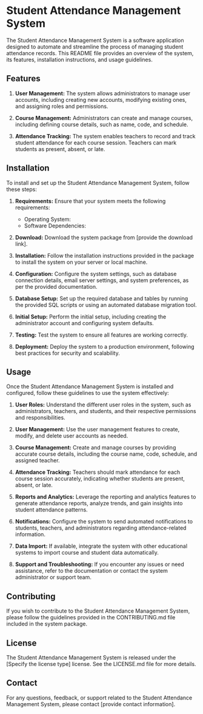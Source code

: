 # Student Attendance Management System

The Student Attendance Management System is a software application designed to automate and streamline the process of managing student attendance records. This README file provides an overview of the system, its features, installation instructions, and usage guidelines.

## Features

1. **User Management:** The system allows administrators to manage user accounts, including creating new accounts, modifying existing ones, and assigning roles and permissions.

2. **Course Management:** Administrators can create and manage courses, including defining course details, such as name, code, and schedule.

3. **Attendance Tracking:** The system enables teachers to record and track student attendance for each course session. Teachers can mark students as present, absent, or late.


## Installation

To install and set up the Student Attendance Management System, follow these steps:

1. **Requirements:** Ensure that your system meets the following requirements:
   - Operating System: 
   - Software Dependencies:

2. **Download:** Download the system package from [provide the download link].

3. **Installation:** Follow the installation instructions provided in the package to install the system on your server or local machine.

4. **Configuration:** Configure the system settings, such as database connection details, email server settings, and system preferences, as per the provided documentation.

5. **Database Setup:** Set up the required database and tables by running the provided SQL scripts or using an automated database migration tool.

6. **Initial Setup:** Perform the initial setup, including creating the administrator account and configuring system defaults.

7. **Testing:** Test the system to ensure all features are working correctly.

8. **Deployment:** Deploy the system to a production environment, following best practices for security and scalability.

## Usage

Once the Student Attendance Management System is installed and configured, follow these guidelines to use the system effectively:

1. **User Roles:** Understand the different user roles in the system, such as administrators, teachers, and students, and their respective permissions and responsibilities.

2. **User Management:** Use the user management features to create, modify, and delete user accounts as needed.

3. **Course Management:** Create and manage courses by providing accurate course details, including the course name, code, schedule, and assigned teacher.

4. **Attendance Tracking:** Teachers should mark attendance for each course session accurately, indicating whether students are present, absent, or late.

5. **Reports and Analytics:** Leverage the reporting and analytics features to generate attendance reports, analyze trends, and gain insights into student attendance patterns.

6. **Notifications:** Configure the system to send automated notifications to students, teachers, and administrators regarding attendance-related information.

7. **Data Import:** If available, integrate the system with other educational systems to import course and student data automatically.

8. **Support and Troubleshooting:** If you encounter any issues or need assistance, refer to the documentation or contact the system administrator or support team.

## Contributing

If you wish to contribute to the Student Attendance Management System, please follow the guidelines provided in the CONTRIBUTING.md file included in the system package.

## License

The Student Attendance Management System is released under the [Specify the license type] license. See the LICENSE.md file for more details.

## Contact

For any questions, feedback, or support related to the Student Attendance Management System, please contact [provide contact information].
